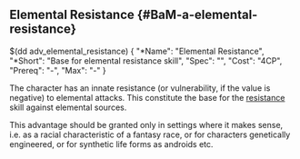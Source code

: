 ## Elemental Resistance {#BaM-a-elemental-resistance}

$(dd adv_elemental_resistance)
{
  "*Name": "Elemental Resistance",
  "*Short": "Base for elemental resistance skill",
  "Spec": "",
  "Cost": "4CP",
  "Prereq": "-",
  "Max": "-"
}

The character has an innate resistance (or vulnerability,
if the value is negative) to elemental attacks. This
constitute the base for the [resistance](#BaM-s-resistance-source)
skill against elemental sources.

This advantage should be granted only in settings where it
makes sense, i.e. as a racial characteristic of a fantasy
race, or for characters genetically engineered, or for
synthetic life forms as androids etc.

